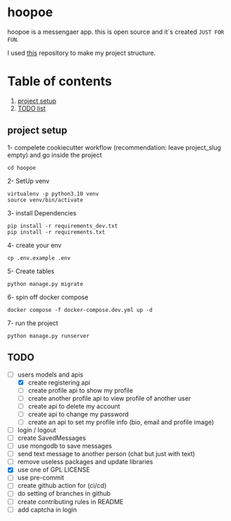 # hoopoe

hoopoe is a messengaer app. this is open source and it`s created ``` JUST FOR FUN ```.

I used [this](https://github.com/amirbahador-hub/django_style_guide) repository to make my project structure. 

# Table of contents
1. [project setup](#projec_setup)
2. [TODO list](#todo)


## project setup <a name="projec_setup"></a>

1- compelete cookiecutter workflow (recommendation: leave project_slug empty) and go inside the project
```
cd hoopoe
```

2- SetUp venv
```
virtualenv -p python3.10 venv
source venv/bin/activate
```

3- install Dependencies
```
pip install -r requirements_dev.txt
pip install -r requirements.txt
```

4- create your env
```
cp .env.example .env
```

5- Create tables
```
python manage.py migrate
```

6- spin off docker compose
```
docker compose -f docker-compose.dev.yml up -d
```

7- run the project
```
python manage.py runserver
```

## TODO <a name="todo"></a>

- [ ] users models and apis
    - [x] create registering api
    - [ ] create profile api to show my profile
    - [ ] create another profile api to view profile of another user
    - [ ] create api to delete my account
    - [ ] create api to change my password
    - [ ] create an api to set my profile info (bio, email and profile image)
- [ ] login / logout
- [ ] create SavedMessages
- [ ] use mongodb to save messages
- [ ] send text message to another person (chat but just with text)
- [ ] remove useless packages and update libraries
- [x] use one of GPL LICENSE
- [ ] use pre-commit
- [ ] create github action for (ci/cd)
- [ ] do setting of branches in github
- [ ] create contributing rules in README 
- [ ] add captcha in login
